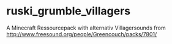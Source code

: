 ruski_grumble_villagers
=======================

A Minecraft Ressourcepack with alternativ Villagersounds from http://www.freesound.org/people/Greencouch/packs/7801/
